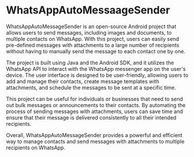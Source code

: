 # WhatsAppAutoMessaageSender
WhatsAppAutoMessageSender is an open-source Android project that allows users to send messages, including images and documents, 
to multiple contacts on WhatsApp. With this project, users can easily send pre-defined messages with attachments to a large number 
of recipients without having to manually send the message to each contact one by one.

The project is built using Java and the Android SDK, and it utilizes the WhatsApp API to interact with the WhatsApp messenger app 
on the user's device. The user interface is designed to be user-friendly, allowing users to add and manage their contacts, create 
message templates with attachments, and schedule the messages to be sent at a specific time.

This project can be useful for individuals or businesses that need to send out bulk messages or announcements to their contacts. 
By automating the process of sending messages with attachments, users can save time and ensure that their message is delivered 
consistently to all their intended recipients.

Overall, WhatsAppAutoMessageSender provides a powerful and efficient way to manage contacts and send messages with attachments to
multiple recipients on WhatsApp.





